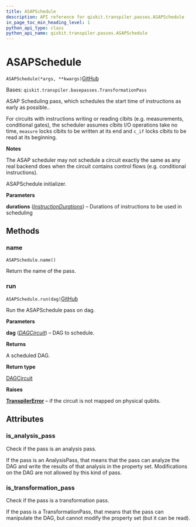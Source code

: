 ```yaml
---
title: ASAPSchedule
description: API reference for qiskit.transpiler.passes.ASAPSchedule
in_page_toc_min_heading_level: 1
python_api_type: class
python_api_name: qiskit.transpiler.passes.ASAPSchedule
---
```


# ASAPSchedule

<span id="qiskit.transpiler.passes.ASAPSchedule" />

`ASAPSchedule(*args, **kwargs)`[GitHub](https://github.com/qiskit/qiskit/tree/stable/0.19/qiskit/transpiler/passes/scheduling/asap.py "view source code")

Bases: `qiskit.transpiler.basepasses.TransformationPass`

ASAP Scheduling pass, which schedules the start time of instructions as early as possible..

For circuits with instructions writing or reading clbits (e.g. measurements, conditional gates), the scheduler assumes clbits I/O operations take no time, `measure` locks clbits to be written at its end and `c_if` locks clbits to be read at its beginning.

**Notes**

The ASAP scheduler may not schedule a circuit exactly the same as any real backend does when the circuit contains control flows (e.g. conditional instructions).

ASAPSchedule initializer.

**Parameters**

**durations** ([*InstructionDurations*](qiskit.transpiler.InstructionDurations "qiskit.transpiler.InstructionDurations")) – Durations of instructions to be used in scheduling

## Methods

### name

<span id="qiskit.transpiler.passes.ASAPSchedule.name" />

`ASAPSchedule.name()`

Return the name of the pass.

### run

<span id="qiskit.transpiler.passes.ASAPSchedule.run" />

`ASAPSchedule.run(dag)`[GitHub](https://github.com/qiskit/qiskit/tree/stable/0.19/qiskit/transpiler/passes/scheduling/asap.py "view source code")

Run the ASAPSchedule pass on dag.

**Parameters**

**dag** ([*DAGCircuit*](qiskit.dagcircuit.DAGCircuit "qiskit.dagcircuit.DAGCircuit")) – DAG to schedule.

**Returns**

A scheduled DAG.

**Return type**

[DAGCircuit](qiskit.dagcircuit.DAGCircuit "qiskit.dagcircuit.DAGCircuit")

**Raises**

[**TranspilerError**](qiskit.transpiler.TranspilerError "qiskit.transpiler.TranspilerError") – if the circuit is not mapped on physical qubits.

## Attributes

<span id="qiskit.transpiler.passes.ASAPSchedule.is_analysis_pass" />

### is\_analysis\_pass

Check if the pass is an analysis pass.

If the pass is an AnalysisPass, that means that the pass can analyze the DAG and write the results of that analysis in the property set. Modifications on the DAG are not allowed by this kind of pass.

<span id="qiskit.transpiler.passes.ASAPSchedule.is_transformation_pass" />

### is\_transformation\_pass

Check if the pass is a transformation pass.

If the pass is a TransformationPass, that means that the pass can manipulate the DAG, but cannot modify the property set (but it can be read).


